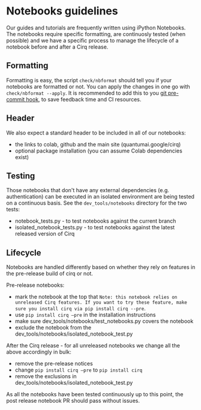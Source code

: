 # Notebooks guidelines 

Our guides and tutorials are frequently written using iPython Notebooks. The notebooks require specific formatting, are continuosly tested (when possible) and we have a specific process to manage the lifecycle of a notebook before and after a Cirq release.    

## Formatting 

Formatting is easy, the script `check/nbformat` should tell you if your notebooks are formatted or not.
You can apply the changes in one go with `check/nbformat --apply`. It is recommended to add this to you [git pre-commit hook](https://git-scm.com/book/en/v2/Customizing-Git-Git-Hooks), to save feedback time and CI resources. 

## Header

We also expect a standard header to be included in all of our notebooks: 
- the links to colab, github and the main site (quantumai.google/cirq)
- optional package installation (you can assume Colab dependencies exist)
 

## Testing 

Those notebooks that don't have any external dependencies (e.g. authentication) can be executed in an isolated environment are being tested on a continuous basis. 
See the `dev_tools/notebooks` directory for the two tests: 
- notebook_tests.py - to test notebooks against the current branch
- isolated_notebook_tests.py - to test notebooks against the latest released version of Cirq

## Lifecycle 

Notebooks are handled differently based on whether they rely on features in the pre-release build of cirq or not. 

Pre-release notebooks: 
 - mark the notebook at the top that `Note: this notebook relies on unreleased Cirq features. If you want to try these feature, make sure you install cirq via pip install cirq --pre`. 
 - use `pip install cirq —pre`  in the installation instructions 
 - make sure dev_tools/notebooks/test_notebooks.py covers the notebook 
 - exclude the notebook from the dev_tools/notebooks/isolated_notebook_test.py

After the Cirq release - for all unreleased notebooks we change all the above accordingly in bulk: 
 - remove the pre-release notices
 - change `pip install cirq —pre` to `pip install cirq`
 - remove the exclusions in dev_tools/notebooks/isolated_notebook_test.py
 
 As all the notebooks have been tested continuously up to this point, the post release notebook PR should pass without issues. 
 